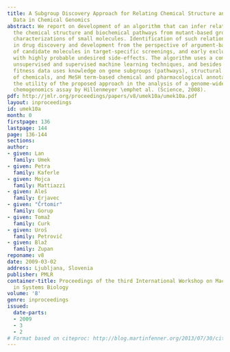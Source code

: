 ```yaml
---
title: A Subgroup Discovery Approach for Relating Chemical Structure and Phenotype
  Data in Chemical Genomics
abstract: We report on development of an algorithm that can infer relations between
  the chemical structure and biochemical pathways from mutant-based growth fitness
  characterizations of small molecules. Identification of such relations is very important
  in drug discovery and development from the perspective of argument-based selection
  of candidate molecules in target-specific screenings, and early exclusion of substances
  with highly probable undesired side-effects. The algorithm uses a combination of
  unsupervised and supervised machine learning techniques, and besides experimental
  fitness data uses knowledge on gene subgroups (pathways), structural descriptions
  of chemicals, and MeSH term-based chemical and pharmacological annotations. We demonstrate
  the utility of the proposed approach in the analysis of a genome-wide \emphS. cerevisiae
  chemogenomics assay by Hillenmeyer \emphet al. (Science, 2008).
pdf: http://jmlr.org/proceedings/papers/v8/umek10a/umek10a.pdf
layout: inproceedings
id: umek10a
month: 0
firstpage: 136
lastpage: 144
page: 136-144
sections: 
author:
- given: Lan
  family: Umek
- given: Petra
  family: Kaferle
- given: Mojca
  family: Mattiazzi
- given: Aleš
  family: Erjavec
- given: "Črtomir"
  family: Gorup
- given: Tomaž
  family: Curk
- given: Uroš
  family: Petrovič
- given: Blaž
  family: Zupan
reponame: v8
date: 2009-03-02
address: Ljubljana, Slovenia
publisher: PMLR
container-title: Proceedings of the third International Workshop on Machine Learning
  in Systems Biology
volume: '8'
genre: inproceedings
issued:
  date-parts:
  - 2009
  - 3
  - 2
# Format based on citeproc: http://blog.martinfenner.org/2013/07/30/citeproc-yaml-for-bibliographies/
---
```

